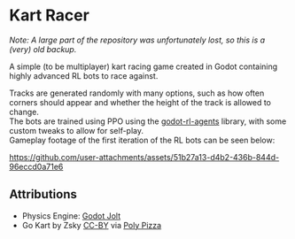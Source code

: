 # Kart Racer

*Note: A large part of the repository was unfortunately lost, so this is a (very) old backup.*

A simple (to be multiplayer) kart racing game created in Godot containing highly advanced RL bots to race against.

Tracks are generated randomly with many options, such as how often corners should appear and whether the height of the track is allowed to change.  
The bots are trained using PPO using the [godot-rl-agents](https://github.com/edbeeching/godot_rl_agents) library, with some custom tweaks to allow for self-play.  
Gameplay footage of the first iteration of the RL bots can be seen below:

https://github.com/user-attachments/assets/51b27a13-d4b2-436b-844d-96eccd0a71e6

## Attributions

- Physics Engine: [Godot Jolt](https://github.com/godot-jolt/godot-jolt)  
- Go Kart by Zsky [CC-BY](https://creativecommons.org/licenses/by/3.0/) via [Poly Pizza](https://poly.pizza/m/MkByxZCSMA)
